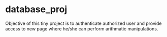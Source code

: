 # database_proj
Objective of this tiny project is to authenticate authorized user and provide access to new page where he/she can perform arithmatic manipulations.
